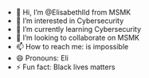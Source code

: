 - 👋 Hi, I’m @ElisabethIld from MSMK
- 👀 I’m interested in Cybersecurity
- 🌱 I’m currently learning Cybersecurity
- 💞️ I’m looking to collaborate on MSMK
- 📫 How to reach me: is impossible
- 😄 Pronouns: Eli
- ⚡ Fun fact: Black lives matters

<!---
ElisabethMSMK/ElisabethMSMK is a ✨ special ✨ repository because its `README.md` (this file) appears on your GitHub profile.
You can click the Preview link to take a look at your changes.
--->
